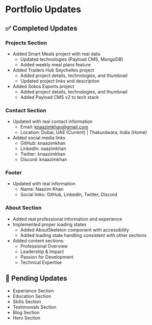 # Portfolio Updates

## ✅ Completed Updates

### Projects Section
- Added Smart Meals project with real data
  - Updated technologies (Payload CMS, MongoDB)
  - Added weekly meal plans feature
- Added Traders Hub Seychelles project
  - Added project details, technologies, and thumbnail
  - Updated project links and description
- Added Sokos Esports project
  - Added project details, technologies, and thumbnail
  - Added Payload CMS v2 to tech stack

### Contact Section
- Updated with real contact information
  - Email: knaazimkhan@gmail.com
  - Location: Dubai, UAE (Current) | Thakurdwara, India (Home)
- Added social media links
  - GitHub: knaazimkhan
  - LinkedIn: naazimkhan
  - Twitter: knaazimkhan
  - Discord: knaazimkhan

### Footer
- Updated with real information
  - Name: Naazim Khan
  - Social links: GitHub, LinkedIn, Twitter, Discord

### About Section
- Added real professional information and experience
- Implemented proper loading states
  - Added AboutSkeleton component with accessibility
  - Added loading state handling consistent with other sections
- Added content sections:
  - Professional Overview
  - Leadership & Impact
  - Passion for Development
  - Technical Expertise

## 🔄 Pending Updates
- Experience Section
- Education Section
- Skills Section
- Testimonials Section
- Blog Section
- Hero Section 